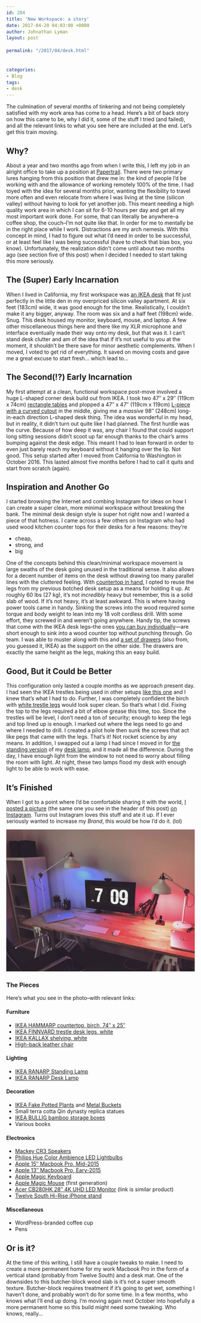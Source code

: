 ```yaml
---
id: 284
title: 'New Workspace: a story'
date: 2017-04-20 04:03:00 +0000
author: Johnathan Lyman
layout: post

permalink: "/2017/04/desk.html"


categories:
- Blog
tags:
- desk
---
```

The culmination of several months of tinkering and not being completely satisfied with my work area has come to a head. Here’s a bit of back story on how this came to be, why I did it, some of the stuff I tried (and failed), and all the relevant links to what you see here are included at the end. Let’s get this train moving.

## Why?

About a year and two months ago from when I write this, I left my job in an alright office to take up a position at [Papertrail](https://papertrailapp.com). There were two primary lures hanging from this position that drew me in: the kind of people I’d be working with and the allowance of working remotely 100% of the time. I had toyed with the idea for several months prior, wanting the flexibility to travel more often and even relocate from where I was living at the time (silicon valley) without having to look for yet another job. This meant needing a high quality work area in which I can sit for 6-10 hours per day and get all my most important work done. For some, that can literally be anywhere–a coffee shop, the couch–I’m not quite like that. In order for me to mentally be in the right place while I work. Distractions are my arch nemesis. With this concept in mind, I had to figure out what I’d need in order to be successful, or at least feel like I was being successful (have to check that bias box, you know). Unfortunately, the realization didn't come until about two months ago (see section five of this post) when I decided I needed to start taking this more seriously.

## The (Super) Early Incarnation

When I lived in California, my first workspace was [an IKEA desk](http://www.ikea.com/us/en/catalog/categories/business/10712/) that fit just perfectly in the little den in my overpriced silicon valley apartment. At six feet (183cm) wide, it was good enough for the time. Realistically, I couldn’t make it any bigger, anyway. The room was six and a half feet (198cm) wide. Snug. This desk housed my monitor, keyboard, mouse, and laptop. A few other miscellaneous things here and there like my XLR microphone and interface eventually made their way onto my desk, but that was it. I can’t stand desk clutter and am of the idea that if it’s not useful to you at the moment, it shouldn’t be there save for minor aesthetic complements. When I moved, I voted to get rid of everything. It saved on moving costs and gave me a great excuse to start fresh… which lead to…

## The Second(!?) Early Incarnation

My first attempt at a clean, functional workspace post-move involved a huge L-shaped corner desk build out from IKEA. I took two 47″ x 29″ (119cm x 74cm) [rectangle tables](http://www.ikea.com/us/en/catalog/categories/business/10712/) and plopped a 47″ x 47″ (119cm x 119cm) [L-piece with a curved cutout](http://www.ikea.com/us/en/catalog/categories/business/10712/) in the middle, giving me a _massive_ 98″ (248cm) long-in-each direction L-shaped desk thing. The idea was wonderful in my head, but in reality, it didn’t turn out quite like I had planned. The first hurdle was the curve. Because of how deep it was, any chair I found that could support long sitting sessions didn’t scoot up far enough thanks to the chair’s arms bumping against the desk edge. This meant I had to lean forward in order to even just barely reach my keyboard without it hanging over the lip. Not good. This setup started after I moved from California to Washington in October 2016. This lasted almost five months before I had to call it quits and start from scratch (again).

## Inspiration and Another Go

I started browsing the Internet and combing Instagram for ideas on how I can create a super clean, more minimal workspace without breaking the bank. The minimal desk design style is super hot right now and I wanted a piece of that hotness. I came across a few others on Instagram who had used wood kitchen counter tops for their desks for a few reasons: they’re

*   cheap,
*   strong, and
*   big

One of the concepts behind this clean/minimal workspace movement is large swaths of the desk going unused in the traditional sense. It also allows for a decent number of items on the desk without drawing too many parallel lines with the cluttered feeling. With [countertop in hand](http://www.ikea.com/us/en/catalog/products/80274963/#/40274960), I opted to reuse the legs from my previous botched desk setup as a means for holding it up. At roughly 60 lbs (27 kg), it’s not _incredibly_ heavy but remember, this is a solid slab of wood. If it’s not heavy, it’s at least awkward. This is where having power tools came in handy. Sinking the screws into the wood required some torque and body weight to lean into my 18 volt cordless drill. With some effort, they screwed in and weren’t going anywhere. Handy tip, the screws that come with the IKEA desk legs–the ones [you can buy individually](http://www.ikea.com/us/en/catalog/products/70217973/#/90217972)—are short enough to sink into a wood counter top without punching through. Go team. I was able to muster along with this and [a set of drawers](http://www.ikea.com/us/en/catalog/products/10373037/) (also from, you guessed it, IKEA) as the support on the other side. The drawers are exactly the same height as the legs, making this an easy build.

## Good, But it Could be Better

This configuration only lasted a couple months as we approach present day. I had seen the IKEA trestles being used in other setups [like this one](https://www.instagram.com/p/BQ3Tw80l9SF/) and I knew that’s what I had to do. Further, I was completely confident the birch with [white trestle legs](http://www.ikea.com/us/en/catalog/products/30345717/#/80150095) would look super clean. So that’s what I did. Fixing the top to the legs required a bit of elbow grease this time, too. Since the trestles will be level, I don’t need a ton of security; enough to keep the legs and top lined up is enough. I marked out where the legs need to go and where I needed to drill. I created a pilot hole then sunk the screws that act like pegs that came with the legs. That’s it! Not rocket science by any means. In addition, I swapped out a lamp I had since I moved in for [the standing version](http://www.ikea.com/us/en/catalog/products/90231303/) of my [desk lamp](http://www.ikea.com/us/en/catalog/products/50231319/), and it made all the difference. During the day, I have enough light from the window to not need to worry about filling the room with light. At night, these two lamps flood my desk with enough light to be able to work with ease.

## It’s Finished

When I got to a point where I’d be comfortable sharing it with the world, [I posted a picture](https://www.instagram.com/p/BTFw4hNlhlz/?taken-by=_lyman) (the same one you see in the header of this post) [on Instagram](https://www.instagram.com/p/BTFw4hNlhlz/?taken-by=_lyman). Turns out Instagram loves this stuff and ate it up. If I ever seriously wanted to increase my _Brand_, this would be how I’d do it. (lol) 

![IMG_3632_jofipc](/assets/images/2017/06/IMG_3632_jofipc.jpg)

### The Pieces

Here’s what you see in the photo–with relevant links:

#### Furniture

*   [IKEA HAMMARP countertop, birch, 74″ x 25″](http://www.ikea.com/us/en/catalog/products/80274963/#/40274960)
*   [IKEA FINNVARD trestle desk legs, white](http://www.ikea.com/us/en/catalog/products/30345717/#/80150095)
*   [IKEA KALLAX shelving, white](http://www.ikea.com/us/en/catalog/products/00275848/)
*   [High-back leather chair](http://amzn.to/2otvjDI)

#### Lighting

*   [IKEA RANARP Standing Lamp](http://www.ikea.com/us/en/catalog/products/90231303/)
*   [IKEA RANARP Desk Lamp](http://www.ikea.com/us/en/catalog/products/50231319/)

#### Decoration

*   [IKEA Fake Potted Plants](http://www.ikea.com/us/en/catalog/products/90207685/) and [Metal Buckets](http://www.ikea.com/us/en/catalog/products/90155672/)
*   Small terra cotta Qin dynasty replica statues
*   [IKEA BULLIG bamboo storage boxes](http://www.ikea.com/us/en/catalog/products/30264886/#/90264888)
*   Various books

#### Electronics

*   [Mackey CR3 Speakers](http://amzn.to/2otUkib)
*   [Philips Hue Color Ambience LED Lightbulbs](http://amzn.to/2o6em6Q)
*   [Apple 15″ Macbook Pro, Mid-2015](https://www.apple.com/macbook-pro/)
*   [Apple 13″ Macbook Pro, Eary-2015](https://www.apple.com/macbook-pro/)
*   [Apple Magic Keyboard](http://amzn.to/2oNsiRT)
*   [Apple Magic Mouse](http://amzn.to/2pEU15K) (first generation)
*   [Acer CB280HK 28″ 4K UHD LED Monitor](http://amzn.to/2pi1KK9) (link is similar product)
*   [Twelve South Hi-Rise iPhone stand](http://amzn.to/2ooNxqR)

#### Miscellaneous

*   WordPress-branded coffee cup
*   Pens

## Or is it?

At the time of this writing, I still have a couple tweaks to make. I need to create a more permanent home for my work Macbook Pro in the form of a vertical stand (probably from Twelve South) and a desk mat. One of the downsides to this butcher-block wood slab is it’s not a super smooth texture. Butcher-block requires treatment if it’s going to get wet, something I haven’t done, and probably won’t do for some time. In a few months, who knows what I’ll end up doing. I’m moving again next October into hopefully a more permanent home so this build might need some tweaking. Who knows, really…